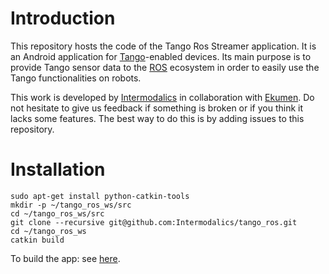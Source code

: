 # Introduction
This repository hosts the code of the Tango Ros Streamer application. It is an Android application for [Tango](https://get.google.com/tango/)-enabled devices.
Its main purpose is to provide Tango sensor data to the [ROS](http://wiki.ros.org/) ecosystem in order to easily use the Tango functionalities on robots.

This work is developed by [Intermodalics](http://www.intermodalics.eu/) in collaboration with [Ekumen](http://www.ekumenlabs.com/).
Do not hesitate to give us feedback if something is broken or if you think it lacks some features. The best way to do this is by adding issues to this repository.

# Installation
```
sudo apt-get install python-catkin-tools
mkdir -p ~/tango_ros_ws/src
cd ~/tango_ros_ws/src
git clone --recursive git@github.com:Intermodalics/tango_ros.git
cd ~/tango_ros_ws
catkin build
```  
To build the app: see [here](https://github.com/Intermodalics/tango_ros/blob/master/TangoRosStreamer/README.md).  
